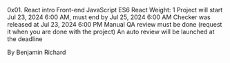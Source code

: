 0x01. React intro
Front-end
JavaScript
ES6
React
 Weight: 1
 Project will start Jul 23, 2024 6:00 AM, must end by Jul 25, 2024 6:00 AM
 Checker was released at Jul 23, 2024 6:00 PM
 Manual QA review must be done (request it when you are done with the project)
 An auto review will be launched at the deadline

 By Benjamin Richard
